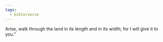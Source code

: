 ```yaml
---
tags:
  - bible/verse
---
```

Arise, walk through the land in its length and in its width; for I will give it to you.”